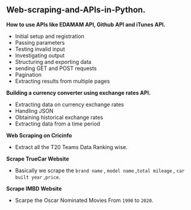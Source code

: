 ## Web-scraping-and-APIs-in-Python.

**How to use APIs like EDAMAM API, Github API and iTunes API.**

  * Initial setup and registration
  * Passing parameters
  * Testing invalid input
  * Investigating output
  * Structuring and exporting data
  * sending GET and POST requests
  * Pagination
  * Extracting results from multiple pages

**Building a currency converter using exchange rates API.**

  * Extracting data on currency exchange rates
  * Handling JSON
  * Obtaining historical exchange rates
  * Extracting data from a time period


**Web Scraping on Cricinfo**
* Extract all the T20 Teams Data Ranking wise.


**Scrape TrueCar Website**
* Basically we scrape the `brand name` , `model name` ,`total mileage` , `car built year` ,`price`.

**Scrape IMBD Website**
* Scarpe the Oscar Nominated Movies From `1990` to `2020`.
